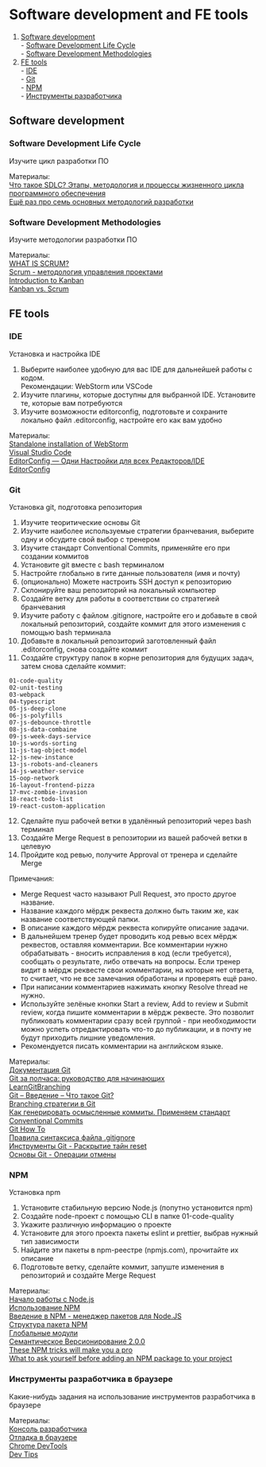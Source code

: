 # Software development and FE tools
  1. [Software development](#software-development)  
    - [Software Development Life Cycle](#software-development-life-cycle)  
    - [Software Development Methodologies](#software-development-methodologies)  
  2. [FE tools](#fe-tools)  
    - [IDE](#ide)  
    - [Git](#git)  
    - [NPM](#npm)  
    - [Инструменты разработчика](#%D0%B8%D0%BD%D1%81%D1%82%D1%80%D1%83%D0%BC%D0%B5%D0%BD%D1%82%D1%8B-%D1%80%D0%B0%D0%B7%D1%80%D0%B0%D0%B1%D0%BE%D1%82%D1%87%D0%B8%D0%BA%D0%B0-%D0%B2-%D0%B1%D1%80%D0%B0%D1%83%D0%B7%D0%B5%D1%80%D0%B5)

## Software development
### Software Development Life Cycle

Изучите цикл разработки ПО

Материалы:  
[Что такое SDLC? Этапы, методология и процессы жизненного цикла программного обеспечения](https://habr.com/ru/company/dcmiran/blog/521718/)  
[Ещё раз про семь основных методологий разработки](https://habr.com/ru/company/edison/blog/269789/)

### Software Development Methodologies

Изучите методологии разработки ПО

Материалы:  
[WHAT IS SCRUM?](https://www.scrum.org/resources/what-is-scrum)  
[Scrum - методология управления проектами](https://unetway.com/tutorials/scrum)  
[Introduction to Kanban](https://www.planview.com/resources/guide/introduction-to-kanban/)  
[Kanban vs. Scrum](https://www.planview.com/resources/guide/introduction-to-kanban/kanban-vs-scrum/)  

## FE tools
### IDE

Установка и настройка IDE

1. Выберите наиболее удобную для вас IDE для дальнейшей работы с кодом.  
  Рекомендации: WebStorm или VSCode
2. Изучите плагины, которые доступны для выбранной IDE. Установите те, которые вам потребуются
3. Изучите возможности editorconfig, подготовьте и сохраните локально файл .editorconfig, настройте его как вам удобно

Материалы:  
[Standalone installation of WebStorm](https://www.jetbrains.com/help/webstorm/installation-guide.html#standalone)  
[Visual Studio Code](https://code.visualstudio.com/)  
[EditorConfig — Одни Настройки для всех Редакторов/IDE](https://habr.com/ru/post/220131/)  
[EditorConfig](https://editorconfig.org/)  

### Git

Установка git, подготовка репозитория

1. Изучите теоритические основы Git
2. Изучите наиболее используемые стратегии бранчевания, выберите одну и обсудите свой выбор с тренером
3. Изучите стандарт Conventional Commits, применяйте его при создании коммитов
4. Установите git вместе с bash терминалом
5. Настройте глобально в гите данные пользователя (имя и почту)
6. (опционально) Можете настроить SSH доступ к репозиторию
7. Склонируйте ваш репозиторий на локальный компьютер
8. Создайте ветку для работы в соответствии со стратегией бранчевания
9. Изучите работу с файлом .gitignore, настройте его и добавьте в свой локальный репозиторий, создайте коммит для этого изменения с помощью bash терминала
10. Добавьте в локальный репозиторий заготовленный файл .editorconfig, снова создайте коммит
11. Создайте структуру папок в корне репозитория для будущих задач, затем снова сделайте коммит:

```
01-code-quality
02-unit-testing
03-webpack
04-typescript
05-js-deep-clone
06-js-polyfills
07-js-debounce-throttle
08-js-data-combaine
09-js-week-days-service
10-js-words-sorting
11-js-tag-object-model
12-js-new-instance
13-js-robots-and-cleaners
14-js-weather-service
15-oop-network
16-layout-frontend-pizza
17-mvc-zombie-invasion
18-react-todo-list
19-react-custom-application
```
12. Сделайте пуш рабочей ветки в удалённый репозиторий через bash терминал
13. Создайте Merge Request в репозитории из вашей рабочей ветки в целевую
14. Пройдите код ревью, получите Approval от тренера и сделайте Merge

Примечания:
- Merge Request часто называют Pull Request, это просто другое название.
- Название каждого мёрдж реквеста должно быть таким же, как название соответствующей папки.
- В описание каждого мёрдж реквеста копируйте описание задачи.
- В дальнейшем тренер будет проводить код ревью всех мёрдж реквестов, оставляя комментарии. Все комментарии нужно обрабатывать - вносить исправления в код (если требуется), сообщать о результате, либо отвечать на вопросы. Если тренер видит в мёрдж реквесте свои комментарии, на которые нет ответа, то считает, что не все замечания обработаны и проверять ещё рано.
- При написании комментариев нажимать кнопку Resolve thread не нужно.
- Используйте зелёные кнопки Start a review, Add to review и Submit review, когда пишите комментарии в мёрдж реквесте. Это позволит публиковать комментарии сразу всей группой - при необходимости можно успеть отредактировать что-то до публикации, и в почту не будут приходить лишние уведомления.
- Рекомендуется писать комментарии на английском языке.

Материалы:  
[Документация Git](https://git-scm.com/book/ru/v2)  
[Git за полчаса: руководство для начинающих](https://proglib.io/p/git-for-half-an-hour)  
[LearnGitBranching](https://learngitbranching.js.org/)  
[Git – Введение – Что такое Git?](https://www.youtube.com/watch?v=W4hoc24K93E&list=PLDyvV36pndZFHXjXuwA_NywNrVQO0aQqb)  
[Branching стратегии в Git](https://bool.dev/blog/detail/git-branching-strategies)  
[Как генерировать осмысленные коммиты. Применяем стандарт Conventional Commits](https://habr.com/ru/company/yandex/blog/431432/)  
[Git How To](https://githowto.com/ru)  
[Правила синтаксиса файла .gitignore](https://support.rdb24.com/hc/ru/articles/115000463769-Правила-синтаксиса-файла-gitignore)  
[Инструменты Git - Раскрытие тайн reset](https://git-scm.com/book/ru/v2/Инструменты-Git-Раскрытие-тайн-reset)  
[Основы Git - Операции отмены](https://git-scm.com/book/ru/v2/Основы-Git-Операции-отмены)  

### NPM

Установка npm

1. Установите стабильную версию Node.js (попутно установится npm)
2. Создайте node-проект с помощью CLI в папке 01-code-quality
3. Укажите различную информацию о проекте
4. Установите для этого проекта пакеты eslint и prettier, выбрав нужный тип зависимости
5. Найдите эти пакеты в npm-реестре (npmjs.com), прочитайте их описание
6. Подготовьте ветку, сделайте коммит, запуште изменения в репозиторий и создайте Merge Request

Материалы:  
[Начало работы с Node.js](https://medium.com/devschacht/node-hero-chapter-1-239f7afeb1d1)  
[Использование NPM](https://medium.com/devschacht/node-hero-chapter-2-f04fec8182f0)  
[Введение в NPM - менеджер пакетов для Node.JS](https://learn.javascript.ru/screencast/nodejs#nodejs-npm-intro)  
[Структура пакета NPM](https://learn.javascript.ru/screencast/nodejs#nodejs-npm-package)  
[Глобальные модули](https://learn.javascript.ru/screencast/nodejs#nodejs-npm-global)  
[Семантическое Версионирование 2.0.0](https://semver.org/lang/ru/)  
[These NPM tricks will make you a pro](https://www.freecodecamp.org/news/10-npm-tricks-that-will-make-you-a-pro-a945982afb25/)  
[What to ask yourself before adding an NPM package to your project](https://www.freecodecamp.org/news/what-to-ask-yourself-before-adding-an-npm-package-to-your-project-6b92ba13070d/)  

### Инструменты разработчика в браузере

Какие-нибудь задания на использование инструментов разработчика в браузере

Материалы:  
[Консоль разработчика](https://learn.javascript.ru/devtools)  
[Отладка в браузере](https://learn.javascript.ru/debugging-chrome)  
[Chrome DevTools](https://developer.chrome.com/docs/devtools/)  
[Dev Tips](https://umaar.com/dev-tips/)
